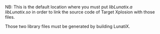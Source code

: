 
NB: This is the default location where you must put *libLunatix.a* *libLunatix.so*
in order to link the source code of Target Xplosion with those files.

Those two library files must be generated by building LunatiX.

